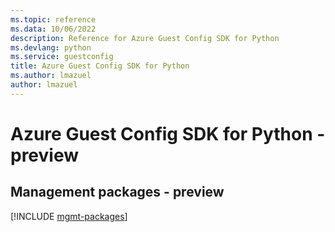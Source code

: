 ```yaml
---
ms.topic: reference
ms.data: 10/06/2022
description: Reference for Azure Guest Config SDK for Python
ms.devlang: python
ms.service: guestconfig
title: Azure Guest Config SDK for Python
ms.author: lmazuel
author: lmazuel
---
```

# Azure Guest Config SDK for Python - preview

## Management packages - preview
[!INCLUDE [mgmt-packages](guest-config-mgmt-index.md)]